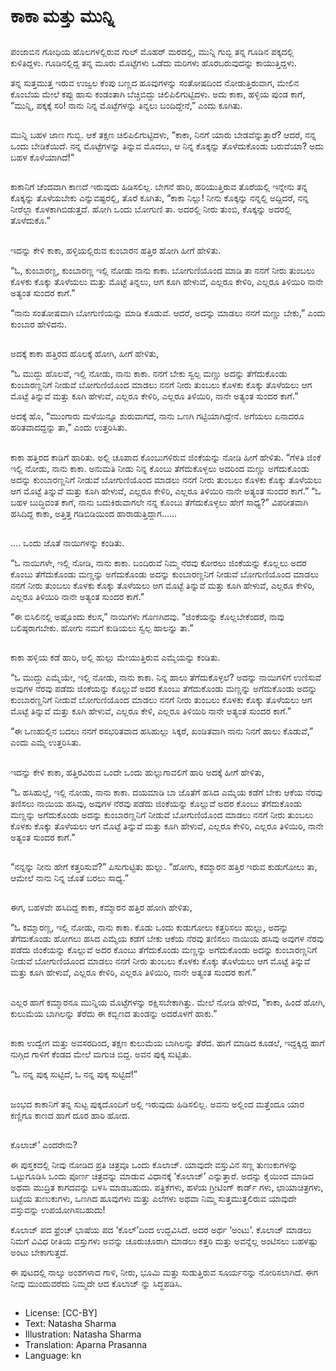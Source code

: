 # ಕಾಕಾ ಮತ್ತು ಮುನ್ನಿ

##
ಪಂಜಾಬಿನ ಗೋಧಿಯ ಹೊಲಗಳಲ್ಲಿರುವ ಗುಲ್ ಮೊಹರ್ ಮರದಲ್ಲಿ, ಮುನ್ನಿ ಗುಬ್ಬಿ ತನ್ನ ಗೂಡಿನ ಪಕ್ಕದಲ್ಲಿ ಕುಳಿತಿದ್ದಳು. ಗೂಡಿನಲ್ಲಿದ್ದ ತನ್ನ ಮೂರು ಮೊಟ್ಟೆಗಳು ಒಡೆದು ಮರಿಗಳು ಹೊರಬರುವುದನ್ನು ಕಾಯುತ್ತಿದ್ದಳು.

ತನ್ನ ಸುತ್ತಮುತ್ತ ಇರುವ ಉಜ್ವಲ ಕೆಂಪು ಬಣ್ಣದ ಹೂವುಗಳನ್ನು ಸಂತೋಷದಿಂದ ನೋಡುತ್ತಿರುವಾಗ, ಮೇಲಿನ ಕೊಂಬೆಯ ಮೇಲೆ ಕಪ್ಪು ಹಾಸು ಕಂಡಂತಾಗಿ ಬೆಚ್ಚಿಬಿದ್ದು ಚಿಲಿಪಿಲಿಗುಟ್ಟಿದಳು. ಅದು ಕಾಕಾ, ಹಳ್ಳಿಯ ಪುಂಡ ಕಾಗೆ, “ಮುನ್ನಿ, ಪಕ್ಕಕ್ಕೆ ಸರಿ! ನಾನು ನಿನ್ನ ಮೊಟ್ಟೆಗಳನ್ನು ತಿನ್ನಲು ಬಂದಿದ್ದೇನೆ,” ಎಂದು ಕೂಗಿತು.

##
ಮುನ್ನಿ ಬಹಳ ಜಾಣ ಗುಬ್ಬಿ. ಆಕೆ ತಕ್ಷಣ ಚಿಲಿಪಿಲಿಗುಟ್ಟಿದಳು, “ಕಾಕಾ, ನಿನಗೆ ಯಾರು ಬೇಡವೆನ್ನುತ್ತಾರೆ? ಆದರೆ, ನನ್ನ ಒಂದು ಬೇಡಿಕೆಯಿದೆ. ನನ್ನ ಮೊಟ್ಟೆಗಳನ್ನು ತಿನ್ನುವ ಮೊದಲು, ಆ ನಿನ್ನ ಕೊಕ್ಕನ್ನು ತೊಳೆದುಕೊಂಡು ಬರುವೆಯಾ? ಅದು ಬಹಳ ಕೊಳೆಯಾಗಿದೆ!”

##
ಕಾಕಾನಿಗೆ ಚೆಂದವಾಗಿ ಕಾಣದೆ ಇರುವುದು ಹಿಡಿಸಲಿಲ್ಲ. ಬೇಗನೆ ಹಾರಿ, ಹರಿಯುತ್ತಿರುವ ತೊರೆಯಲ್ಲಿ ಇನ್ನೇನು ತನ್ನ ಕೊಕ್ಕನ್ನು ತೊಳೆಯಬೇಕು ಎನ್ನುವಷ್ಟರಲ್ಲಿ, ತೊರೆ ಕೂಗಿತು, “ಕಾಕಾ ನಿಲ್ಲು! ನೀನು ಕೊಕ್ಕನ್ನು ನನ್ನಲ್ಲಿ ಅದ್ದಿದರೆ, ನನ್ನ ನೀರೆಲ್ಲಾ ಕೊಳಕಾಗಿಬಿಡುತ್ತದೆ. ಹೋಗಿ ಒಂದು ಬೋಗುಣಿ ತಾ. ಅದರಲ್ಲಿ ನೀರು ತುಂಬಿ, ಕೊಕ್ಕನ್ನು ಅದರಲ್ಲಿ ತೊಳೆದುಕೊ.”

##
ಇದನ್ನು ಕೇಳಿ ಕಾಕಾ, ಹಳ್ಳಿಯಲ್ಲಿರುವ ಕುಂಬಾರನ ಹತ್ತಿರ ಹೋಗಿ ಹೀಗೆ ಹೇಳಿತು.

“ಓ, ಕುಂಬಾರಣ್ಣ, ಕುಂಬಾರಣ್ಣ ಇಲ್ಲಿ ನೋಡು ನಾನು ಕಾಕಾ. ಬೋಗುಣಿಯೊಂದ ಮಾಡಿ ತಾ ನನಗೆ ನೀರು ತುಂಬಲು ಕೊಳಕು ಕೊಕ್ಕು ತೊಳೆಯಲು ಮತ್ತು ಮೊಟ್ಟೆ ತಿನ್ನಲು, ಆಗ ಕೂಗಿ ಹೇಳುವೆ, ಎಲ್ಲರೂ ಕೇಳಿರಿ, ಎಲ್ಲರೂ ತಿಳಿಯಿರಿ ನಾನೇ ಅತ್ಯಂತ ಸುಂದರ ಕಾಗೆ.” 

“ನಾನು ಸಂತೋಷವಾಗಿ ಬೋಗುಣಿಯನ್ನು ಮಾಡಿ ಕೊಡುವೆ. ಆದರೆ, ಅದನ್ನು ಮಾಡಲು ನನಗೆ ಮಣ್ಣು ಬೇಕು,” ಎಂದು ಕುಂಬಾರ ಹೇಳಿದನು.

##
ಅದಕ್ಕೆ ಕಾಕಾ ಹತ್ತಿರದ ಹೊಲಕ್ಕೆ ಹೋಗಿ, ಹೀಗೆ ಹೇಳಿತು,

“ಓ ಮುದ್ದು ಹೊಲವೆ, ಇಲ್ಲಿ ನೋಡು, ನಾನು ಕಾಕಾ. ನನಗೆ ಬೇಕು ಸ್ವಲ್ಪ ಮಣ್ಣು ಅದನ್ನು ತೆಗೆದುಕೊಂಡು ಕುಂಬಾರಣ್ಣನಿಗೆ ನೀಡುವೆ ಬೋಗುಣಿಯೊಂದ ಮಾಡಲು ನನಗೆ ನೀರು ತುಂಬಲು ಕೊಳಕು ಕೊಕ್ಕು ತೊಳೆಯಲು ಆಗ ಮೊಟ್ಟೆ ತಿನ್ನುವೆ ಮತ್ತು ಕೂಗಿ ಹೇಳುವೆ, ಎಲ್ಲರೂ ಕೇಳಿರಿ, ಎಲ್ಲರೂ ತಿಳಿಯಿರಿ, ನಾನೇ ಅತ್ಯಂತ ಸುಂದರ ಕಾಗೆ.”

ಅದಕ್ಕೆ ಹೊ, “ಮುಂಗಾರು ಮಳೆಯಿನ್ನೂ ಶುರುವಾಗದೆ, ನಾನು ಒಣಗಿ ಗಟ್ಟಿಯಾಗಿದ್ದೇನೆ. ಅಗೆಯಲು ಏನಾದರೂ ಹರಿತವಾದದ್ದನ್ನು ತಾ,” ಎಂದು ಉತ್ತರಿಸಿತು.

##
ಕಾಕಾ ಹತ್ತಿರದ ಕಾಡಿಗೆ ಹಾರಿತು. ಅಲ್ಲಿ ಚೂಪಾದ ಕೊಂಬುಗಳಿರುವ ಜಿಂಕೆಯನ್ನು ನೋಡಿ ಹೀಗೆ ಹೇಳಿತು.
“ಗೆಳತಿ ಜಿಂಕೆ ಇಲ್ಲಿ ನೋಡು, ನಾನು ಕಾಕಾ. ಅನುಮತಿ ನೀಡು ನಿನ್ನ ಕೊಂಬು ತೆಗೆದುಕೊಳ್ಳಲು ಅದರಿಂದ ಮಣ್ಣು ಅಗೆದುಕೊಂಡು ಅದನ್ನು ಕುಂಬಾರಣ್ಣನಿಗೆ ನೀಡುವೆ ಬೋಗುಣಿಯೊಂದ ಮಾಡಲು ನನಗೆ ನೀರು ತುಂಬಲು ಕೊಳಕು ಕೊಕ್ಕು ತೊಳೆಯಲು ಆಗ ಮೊಟ್ಟೆ ತಿನ್ನುವೆ ಮತ್ತು ಕೂಗಿ ಹೇಳುವೆ, ಎಲ್ಲರೂ ಕೇಳಿರಿ, ಎಲ್ಲರೂ ತಿಳಿಯಿರಿ ನಾನೇ ಅತ್ಯಂತ ಸುಂದರ ಕಾಗೆ.”
“ಓ ಬಹಳ ಬುದ್ಧಿವಂತ ಕಾಗೆ, ನಾನು ಬದುಕಿರುವಾಗಲೇ ನನ್ನ ಕೊಂಬು ತೆಗೆದುಕೊಳ್ಳಲು ಹೇಗೆ ಸಾಧ್ಯ?” ವಿಪರೀತವಾಗಿ ಹಸಿದಿದ್ದ ಕಾಕಾ, ಅತ್ತಿತ್ತ ಗಡಿಬಿಡಿಯಿಂದ ಹಾರಾಡುತ್ತಿದ್ದಾಗ……

##
…. ಒಂದು ಜೊತೆ ನಾಯಿಗಳನ್ನು ಕಂಡಿತು.

“ಓ ನಾಯಿಗಳೇ, ಇಲ್ಲಿ ನೋಡಿ, ನಾನು ಕಾಕಾ. ಬಂದಿರುವೆ ನಿಮ್ಮ ನೆರವು ಕೋರಲು ಜಿಂಕೆಯನ್ನು ಕೊಲ್ಲಲು ಅದರ ಕೊಂಬು ತೆಗೆದುಕೊಂಡು ಮಣ್ಣನ್ನು ಅಗೆದುಕೊಂಡು ಅದನ್ನು ಕುಂಬಾರಣ್ಣನಿಗೆ ನೀಡುವೆ ಬೋಗುಣಿಯೊಂದ ಮಾಡಲು ನನಗೆ ನೀರು ತುಂಬಲು ಕೊಳಕು ಕೊಕ್ಕು ತೊಳೆಯಲು ಆಗ ಮೊಟ್ಟೆ ತಿನ್ನುವೆ ಮತ್ತು ಕೂಗಿ ಹೇಳುವೆ, ಎಲ್ಲರೂ ಕೇಳಿರಿ, ಎಲ್ಲರೂ ತಿಳಿಯಿರಿ ನಾನೇ ಅತ್ಯಂತ ಸುಂದರ ಕಾಗೆ.”

“ಈ ಬಿಸಿಲಿನಲ್ಲಿ ಅಷ್ಟೊಂದು ಕೆಲಸ,” ನಾಯಿಗಳು ಗೊಣಗಿದವು. “ಜಿಂಕೆಯನ್ನು ಕೊಲ್ಲಬೇಕೆಂದರೆ, ನಾವು ಬಲಿಷ್ಠರಾಗಬೇಕು. ಹೋಗು ನಮಗೆ ಕುಡಿಯಲು ಸ್ವಲ್ಪ ಹಾಲನ್ನು ತಾ.”

##
ಕಾಕಾ ಹಳ್ಳಿಯ ಕಡೆ ಹಾರಿ, ಅಲ್ಲಿ ಹುಲ್ಲು ಮೇಯುತ್ತಿರುವ ಎಮ್ಮೆಯನ್ನು ಕಂಡಿತು.

“ಓ ಮುದ್ದು ಎಮ್ಮೆಯೇ, ಇಲ್ಲಿ ನೋಡು, ನಾನು ಕಾಕಾ. ನಿನ್ನ ಹಾಲು ತೆಗೆದುಕೊಳ್ಳಲೆ? ಅದನ್ನು ನಾಯಿಗಳಿಗೆ ಉಣಿಸುವೆ ಅವುಗಳ ನೆರವು ಪಡೆದು ಜಿಂಕೆಯನ್ನು ಕೊಲ್ಲುವೆ ಅದರ ಕೊಂಬು ತೆಗೆದುಕೊಂಡು ಮಣ್ಣನ್ನು ಅಗೆದುಕೊಂಡು ಅದನ್ನು ಕುಂಬಾರಣ್ಣನಿಗೆ ನೀಡುವೆ ಬೋಗುಣಿಯೊಂದ ಮಾಡಲು ನನಗೆ ನೀರು ತುಂಬಲು ಕೊಳಕು ಕೊಕ್ಕು ತೊಳೆಯಲು ಆಗ ಮೊಟ್ಟೆ ತಿನ್ನುವೆ ಮತ್ತು ಕೂಗಿ ಹೇಳುವೆ, ಎಲ್ಲರೂ ಕೇಳಿ, ಎಲ್ಲರೂ ತಿಳಿಯಿರಿ ನಾನೇ ಅತ್ಯಂತ ಸುಂದರ ಕಾಗೆ.”

“ಈ ಒಣಹುಲ್ಲಿನ ಬದಲು ನನಗೆ ರಸಭರಿತವಾದ ಹಸಿಹುಲ್ಲು ಸಿಕ್ಕರೆ, ಖಂಡಿತವಾಗಿ ನಾನು ನಿನಗೆ ಹಾಲು ಕೊಡುವೆ,” ಎಂದು ಎಮ್ಮೆ ಉತ್ತರಿಸಿತು.

##
ಇದನ್ನು ಕೇಳಿ ಕಾಕಾ, ಹತ್ತಿರವಿರುವ ಒಂದೇ ಒಂದು ಹುಲ್ಲುಗಾವಲಿಗೆ ಹಾರಿ ಅದಕ್ಕೆ ಹೀಗೆ ಹೇಳಿತು,

“ಓ ಹಸಿಹುಲ್ಲೆ, ಇಲ್ಲಿ ನೋಡು, ನಾನು ಕಾಕಾ. ದಯಮಾಡಿ ಬಾ ಜೊತೆಗೆ ಹಸಿದ ಎಮ್ಮೆಯ ಕಡೆಗೆ ಬೇಕು ಆಕೆಯ ನೆರವು ತಣಿಸಲು ನಾಯಿಯ ಹಸಿವು, ಅವುಗಳ ನೆರವು ಪಡೆದು ಜಿಂಕೆಯನ್ನು ಕೊಲ್ಲುವೆ ಅದರ ಕೊಂಬು ತೆಗೆದುಕೊಂಡು ಮಣ್ಣನ್ನು ಅಗೆದುಕೊಂಡು ಅದನ್ನು ಕುಂಬಾರಣ್ಣನಿಗೆ ನೀಡುವೆ ಬೋಗುಣಿಯೊಂದ ಮಾಡಲು ನನಗೆ ನೀರು ತುಂಬಲು ಕೊಳಕು ಕೊಕ್ಕು ತೊಳೆಯಲು ಆಗ ಮೊಟ್ಟೆ ತಿನ್ನುವೆ ಮತ್ತು ಕೂಗಿ ಹೇಳುವೆ, ಎಲ್ಲರೂ ಕೇಳಿರಿ, ಎಲ್ಲರೂ ತಿಳಿಯಿರಿ, ನಾನೇ ಅತ್ಯಂತ ಸುಂದರ ಕಾಗೆ.”

##
“ನನ್ನನ್ನು ನೀನು ಹೇಗೆ ಕತ್ತರಿಸುವೆ?” ಪಿಸುಗುಟ್ಟಿತು ಹುಲ್ಲು. “ಹೋಗು, ಕಮ್ಮಾರನ ಹತ್ತಿರ ಇರುವ ಕುಡುಗೋಲು ತಾ, ಆಮೇಲೆ ನಾನು ನಿನ್ನ ಜೊತೆ ಬರಲು ಸಾಧ್ಯ.”

##
ಈಗ, ಬಹಳವೇ ಹಸಿದಿದ್ದ ಕಾಕಾ, ಕಮ್ಮಾರನ ಹತ್ತಿರ ಹೋಗಿ ಹೇಳಿತು,

“ಓ ಕಮ್ಮಾರಣ್ಣ, ಇಲ್ಲಿ ನೋಡು, ನಾನು ಕಾಕಾ. ಕೊಡು ಒಂದು ಕುಡುಗೋಲು ಕತ್ತರಿಸಲು ಹುಲ್ಲು, ಅದನ್ನು ತೆಗೆದುಕೊಂಡು ಹೋಗಲು ಹಸಿದ ಎಮ್ಮೆಯ ಕಡೆಗೆ ಬೇಕು ಆಕೆಯ ನೆರವು ತಣಿಸಲು ನಾಯಿಯ ಹಸಿವು ಅವುಗಳ ನೆರವು ಪಡೆದು ಜಿಂಕೆಯನ್ನು ಕೊಲ್ಲುವೆ ಅದರ ಕೊಂಬು ತೆಗೆದುಕೊಂಡು ಮಣ್ಣನ್ನು ಅಗೆದುಕೊಂಡು ಅದನ್ನು ಕುಂಬಾರಣ್ಣನಿಗೆ ನೀಡುವೆ ಬೋಗುಣಿಯೊಂದ ಮಾಡಲು ನನಗೆ ನೀರು ತುಂಬಲು ಕೊಳಕು ಕೊಕ್ಕು ತೊಳೆಯಲು ಆಗ ಮೊಟ್ಟೆ ತಿನ್ನುವೆ ಮತ್ತು ಕೂಗಿ ಹೇಳುವೆ, ಎಲ್ಲರೂ ಕೇಳಿರಿ, ಎಲ್ಲರೂ ತಿಳಿಯಿರಿ, ನಾನೇ ಅತ್ಯಂತ ಸುಂದರ ಕಾಗೆ.”

##
ಎಲ್ಲರ ಹಾಗೆ ಕಮ್ಮಾರನೂ ಮುನ್ನಿಯ ಮೊಟ್ಟೆಗಳನ್ನು ರಕ್ಷಿಸಬೇಕಾಗಿತ್ತು. ಮೇಲೆ ನೋಡಿ ಹೇಳಿದ, “ಕಾಕಾ, ಹಿಂದೆ ಹೋಗಿ, ಕುಲುಮೆಯ ಬಾಗಿಲನ್ನು ತೆರೆದು ಈ ಕಬ್ಬಿಣದ ತುಂಡನ್ನು ಅದರೊಳಗೆ ಹಾಕು.”

##
ಕಾಕಾ ಉದ್ವೇಗ ಮತ್ತು ಅವಸರದಿಂದ, ತಕ್ಷಣ ಕುಲುಮೆಯ ಬಾಗಿಲನ್ನು ತೆರೆದ. ಹಾಗೆ ಮಾಡಿದ ಕೂಡಲೆ, ಇದ್ದಕ್ಕಿದ್ದ ಹಾಗೆ ನುಗ್ಗಿದ ಗಾಳಿಗೆ ಕೆಂಡದ ಮೇಲೆ ಮಗುಚಿ ಬಿದ್ದ. ಅವನ ಪುಕ್ಕ ಸುಟ್ಟಿತು.

“ಓ ನನ್ನ ಪುಕ್ಕ ಸುಟ್ಟಿದೆ, ಓ ನನ್ನ ಪುಕ್ಕ ಸುಟ್ಟಿದೆ!”

##
ಜಂಭದ ಕಾಕಾನಿಗೆ ತನ್ನ ಸುಟ್ಟ ಪುಕ್ಕದೊಂದಿಗೆ ಅಲ್ಲಿ ಇರುವುದು ಹಿಡಿಸಲಿಲ್ಲ. ಅವನು ಅಲ್ಲಿಂದ ಮತ್ತೆಂದೂ ಯಾರ ಕಣ್ಣಿಗೂ ಕಾಣದ ಹಾಗೆ ದೂರ ಹಾರಿ ಹೋದ.

##
ಕೊಲಾಜ್’ ಎಂದರೇನು?

ಈ ಪುಸ್ತಕದಲ್ಲಿ ನೀವು ನೋಡಿದ ಪ್ರತಿ ಚಿತ್ರವೂ ಒಂದು ಕೊಲಾಜ್. ಯಾವುದೇ ವಸ್ತುವಿನ ಸಣ್ಣ ತುಣುಕುಗಳನ್ನು ಒಟ್ಟುಗೂಡಿಸಿ ಒಂದು ಪೂರ್ಣ ಚಿತ್ರವನ್ನು ಮಾಡುವ ವಿಧಾನಕ್ಕೆ ‘ಕೊಲಾಜ್’ ಎನ್ನುತ್ತಾರೆ. ಅದನ್ನು ಕೈಯಿಂದ ಮಾಡಿದ ಅಥವಾ ಮುದ್ರಿತ ಕಾಗದವನ್ನು ಬಳಸಿ ಮಾಡಬಹುದು. ಪತ್ರಿಕೆಗಳು, ಹಳೆಯ ಗ್ರೀಟಿಂಗ್ ಕಾರ್ಡ್ ಗಳು, ಛಾಯಾಚಿತ್ರಗಳು, ಬಟ್ಟೆಯ ತುಣುಕುಗಳು, ಒಣಗಿದ ಹೂವುಗಳು ಮತ್ತು ಎಲೆಗಳು ಅಥವಾ ನಿಮ್ಮ ಸುತ್ತಮುತ್ತಲಿರುವ ಯಾವುದೇ ವಸ್ತುವನ್ನು ಉಪಯೋಗಿಸಬಹುದು! 

ಕೊಲಾಜ್ ಪದ ಫ್ರೆಂಚ್ ಭಾಷೆಯ ಪದ ‘ಕೊಲ್’ದಿಂದ ಉದ್ಭವಿಸಿದೆ. ಅದರ ಅರ್ಥ ‘ಅಂಟು’. ಕೊಲಾಜ್ ಮಾಡಲು ನಿಮಗೆ ವಿವಿಧ ರೀತಿಯ ವಸ್ತುಗಳು ಅವನ್ನು ಚೂರುಚೂರಾಗಿ ಮಾಡಲು ಕತ್ತರಿ ಮತ್ತು ಅವನ್ನೆಲ್ಲ ಅಂಟಿಸಲು ಬಹಳಷ್ಟು ಅಂಟು ಬೇಕಾಗುತ್ತದೆ.  

ಈ ಪುಟದಲ್ಲಿ ನಾಲ್ಕು ಅಂಶಗಳಾದ ಗಾಳಿ, ನೀರು, ಭೂಮಿ ಮತ್ತು ಸುಡುತ್ತಿರುವ ಸೂರ್ಯನನ್ನು ನೋರಿಸಲಾಗಿದೆ. ಈಗ ನೀವು ಮುಂದುವರೆದು ನಿಮ್ಮದೇ ಆದ ಕೊಲಾಜ್ ನ್ನು ಸಿದ್ಧಪಡಿಸಿ.

##
* License: [CC-BY]
* Text: Natasha Sharma
* Illustration: Natasha Sharma
* Translation: Aparna Prasanna
* Language: kn
